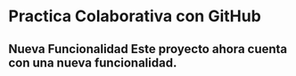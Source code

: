 # Practica Colaborativa con GitHub 
## Nueva Funcionalidad Este proyecto ahora cuenta con una nueva funcionalidad.
